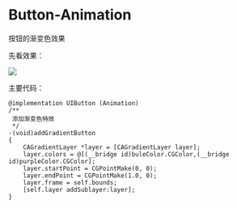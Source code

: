 # Button-Animation
按钮的渐变色效果



先看效果：

![](https://github.com/haogaoming123/Button-Animation/blob/master/%E6%8C%89%E9%92%AE%E6%B8%90%E5%8F%98%E8%89%B2.gif)



主要代码：

```
@implementation UIButton (Animation)
/**
 添加渐变色特效
 */
-(void)addGradientButton
{
    CAGradientLayer *layer = [CAGradientLayer layer];
    layer.colors = @[(__bridge id)buleColor.CGColor,(__bridge id)purpleColor.CGColor];
    layer.startPoint = CGPointMake(0, 0);
    layer.endPoint = CGPointMake(1.0, 0);
    layer.frame = self.bounds;
    [self.layer addSublayer:layer];
}
```
